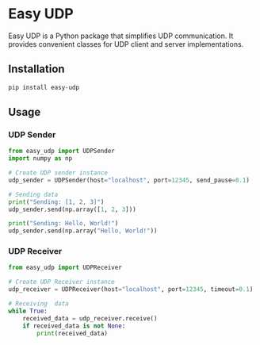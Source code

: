 # Easy UDP

Easy UDP is a Python package that simplifies UDP communication. It provides convenient classes for UDP client and server implementations.

## Installation

```bash
pip install easy-udp
```

## Usage

### UDP Sender
```python
from easy_udp import UDPSender
import numpy as np

# Create UDP sender instance
udp_sender = UDPSender(host="localhost", port=12345, send_pause=0.1)

# Sending data
print("Sending: [1, 2, 3]")
udp_sender.send(np.array([1, 2, 3]))

print("Sending: Hello, World!")
udp_sender.send(np.array("Hello, World!"))

```

### UDP Receiver
```python
from easy_udp import UDPReceiver

# Create UDP Receiver instance
udp_receiver = UDPReceiver(host="localhost", port=12345, timeout=0.1)

# Receiving  data
while True:
    received_data = udp_receiver.receive()
    if received_data is not None:
        print(received_data)
```
